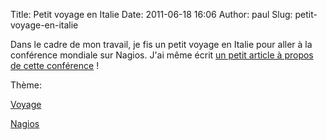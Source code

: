 Title: Petit voyage en Italie
Date: 2011-06-18 16:06
Author: paul
Slug: petit-voyage-en-italie

<div
class="field field-name-body field-type-text-with-summary field-label-hidden">

<div class="field-items">

<div class="field-item even">

Dans le cadre de mon travail, je fis un petit voyage en Italie pour
aller à la conférence mondiale sur Nagios. J'ai même écrit [un petit
article à propos de cette
conférence](http://www.monitoring-fr.org/2011/06/nagios-world-conference-bolzano-somone/)
!

</p>
<p>

</div>

</div>

</div>

<div
class="field field-name-taxonomy-vocabulary-3 field-type-taxonomy-term-reference field-label-above">

<div class="field-label">

Thème: 

</div>

<div class="field-items">

<div class="field-item even">

[Voyage](https://www.ezvan.fr/taxonomy/term/22)

</div>

<div class="field-item odd">

[Nagios](https://www.ezvan.fr/taxonomy/term/23)

</div>

</div>

</div>

</p>

